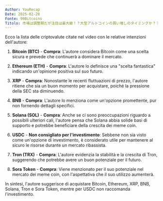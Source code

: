 ```yaml
---
Author: YouRecap
Date: 2025-02-28
Fonte: 99Bitcoins
Titolo: 市場は調整期だが注目は最大級！？大型アルトコインの買い増しのタイミングか？？
---
```


Ecco la lista delle criptovalute citate nel video con le relative intenzioni dell'autore:

1. **Bitcoin (BTC)** - **Compra**: L'autore considera Bitcoin come una scelta sicura e prevede che continuerà a dominare il mercato.

2. **Ethereum (ETH)** - **Compra**: L'autore lo definisce una "scelta fantastica" indicando un'opinione positiva sul suo futuro.

3. **XRP** - **Compra**: Nonostante le recenti fluttuazioni di prezzo, l'autore ritiene che sia un buon momento per acquistare, poiché la pressione della SEC sta diminuendo.

4. **BNB** - **Compra**: L'autore lo menziona come un'opzione promettente, pur non fornendo dettagli specifici.

5. **Solana (SOL)** - **Compra**: Anche se ci sono preoccupazioni riguardo a possibili ulteriori cali, l'autore pensa che Solana abbia solide basi di supporto e potrebbe beneficiare della crescita dei meme coin.

6. **USDC** - **Non consigliato per l'investimento**: Sebbene non sia visto come un'opzione di investimento, è considerato utile per mantenere al sicuro le risorse durante un mercato ribassista.

7. **Tron (TRX)** - **Compra**: L'autore evidenzia la stabilità e la crescita di Tron, suggerendo che potrebbe avere un buon potenziale per il futuro.

8. **Sora Token** - **Compra**: Viene menzionato per il suo potenziale nel mercato dei meme coin, con l'aspettativa che il suo utilizzo aumenterà.

In sintesi, l'autore suggerisce di acquistare Bitcoin, Ethereum, XRP, BNB, Solana, Tron e Sora Token, mentre per USDC non raccomanda l'investimento.
